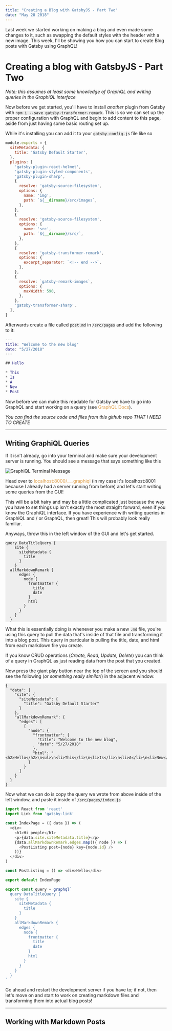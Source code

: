 ```yaml
---
title: "Creating a Blog with GatsbyJS - Part Two"
date: "May 28 2018"
---
```


Last week we started working on making a blog and even made some changes to it, such as swapping the default styles with the header with a new image. This week, I'll be showing you how you can start to create Blog posts with Gatsby using GraphQL!

<!-- end -->

<style>
  a {
    color: rgb(221, 153, 63);
    text-decoration: none;
    position: relative;
  }

  a:before {
  content: "";
  position: absolute;
  width: 100%;
  height: 2px;
  bottom: 0;
  left: 0;
  background-color: rgb(221, 153,53);
  visibility: hidden;
  -webkit-transform: scaleX(0);
  transform: scaleX(0);
  -webkit-transition: all 0.3s ease-in-out 0s;
  transition: all 0.3s ease-in-out 0s;
  margin: 0 0 -2px 0;
}

a:hover:before {
  visibility: visible;
  -webkit-transform: scaleX(1);
  transform: scaleX(1);
}

pre {
  background: #eee
}

code {
  background: #eee
}
</style>

# Creating a blog with GatsbyJS - Part Two

_Note: this assumes at least some knowledge of GraphQL and writing queries in the GraphiQL interface_

Now before we get started, you'll have to install _another_ plugin from Gatsby with `npm i --save gatsby-transformer-remark`. This is so we can set up the proper configuration with GraphQL and begin to add content to this page, aside from just having some basic routing set up.

While it's installing you can add it to your `gatsby-config.js` file like so

```jsx
module.exports = {
  siteMetadata: {
    title: 'Gatsby Default Starter',
  },
  plugins: [
    'gatsby-plugin-react-helmet',
    'gatsby-plugin-styled-components',
    'gatsby-plugin-sharp',
    {
      resolve: 'gatsby-source-filesystem',
      options: {
        name: 'img',
        path: `${__dirname}/src/images`,
      },
    },
    {
      resolve: 'gatsby-source-filesystem',
      options: {
        name: 'src',
        path: `${__dirname}/src/`,
      },
    },
    {
      resolve: 'gatsby-transformer-remark',
      options: {
        excerpt_separator: `<!-- end -->`,
      },
    },
    {
      resolve: `gatsby-remark-images`,
      options: {
        maxWidth: 590,
      },
    },
    'gatsby-transformer-sharp',
  ],
}
```

Afterwards create a file called `post.md` in `/src/pages` and add the following to it:

```m
---
title: "Welcome to the new blog"
date: "5/27/2018"
---

## Hello

* This
* Is
* A
* New
* Post
```

Now before we can make this readable for Gatsby we have to go into GraphQL and start working on a query (see [GraphQL Docs](https://graphql.org/learn/queries/)).

_You can find the source code and files from this github repo *THAT I NEED TO CREATE*_

---

## Writing GraphiQL Queries

If it isn't already, go into your terminal and make sure your development server is running. You should see a message that says something like this

![GraphiQL Terminal Message](https://i.imgur.com/m3Gcbec.png)

Head over to [localhost:8000/\_\_\_graphiql](localhost:8000/graphiql) (in my case it's localhost:8001 because I already had a server running from before) and let's start writing some queries from the GUI!

This will be a bit hairy and may be a little complicated just because the way you have to set things up isn't exactly the most straight forward, even if you know the GraphiQL interface. If you have experience with writing queries in GraphiQL and / or GraphQL, then great! This will probably look really familiar.

Anyways, throw this in the left window of the GUI and let's get started.

```
query DataTitleQuery {
    site {
      siteMetadata {
        title
      }
    }
  allMarkdownRemark {
      edges {
        node {
          frontmatter {
            title
            date
          }
          html
        }
      }
    }
  }
```

What this is essentially doing is whenever you make a new `.md` file, you're using this query to pull the data that's inside of that file and transforming it into a blog post. This query in particular is pulling the title, date, and html from each markdown file you create.

If you know CRUD operations (_Create, Read, Update, Delete_) you can think of a query in GraphQL as just reading data from the post that you created.

Now press the giant play button near the top of the screen and you should see the following (_or something really similar!_) in the adjacent window:

```
{
  "data": {
    "site": {
      "siteMetadata": {
        "title": "Gatsby Default Starter"
      }
    },
    "allMarkdownRemark": {
      "edges": [
        {
          "node": {
            "frontmatter": {
              "title": "Welcome to the new blog",
              "date": "5/27/2018"
            },
            "html": "<h2>Hello</h2>\n<ul>\n<li>This</li>\n<li>Is</li>\n<li>A</li>\n<li>New</li>\n<li>Post</li>\n</ul>"
          }
        }
      ]
    }
  }
}
```

Now what we can do is copy the query we wrote from above inside of the left window, and paste it inside of `/src/pages/index.js`

```javascript
import React from 'react'
import Link from 'gatsby-link'

const IndexPage = ({ data }) => (
  <div>
    <h1>Hi people</h1>
    <p>{data.site.siteMetadata.title}</p>
    {data.allMarkdownRemark.edges.map(({ node }) => (
      <PostListing post={node} key={node.id} />
    ))}
  </div>
)

const PostListing = () => <div>Hello</div>

export default IndexPage

export const query = graphql`
  query DataTitleQuery {
    site {
      siteMetadata {
        title
      }
    }
    allMarkdownRemark {
      edges {
        node {
          frontmatter {
            title
            date
          }
          html
        }
      }
    }
  }
`
```

Go ahead and restart the development server if you have to; if not, then let's move on and start to work on creating markdown files and transforming them into actual blog posts!

---

## Working with Markdown Posts
